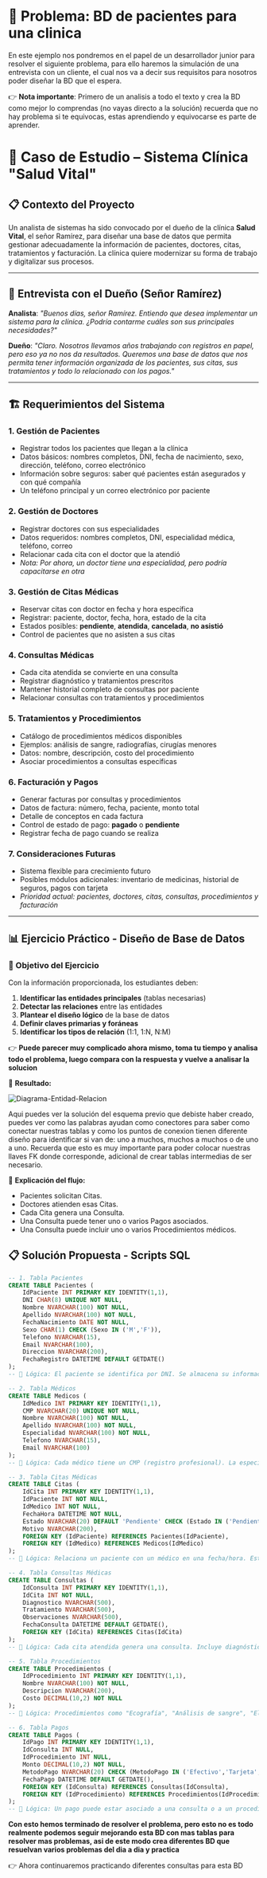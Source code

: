 # 📘 Problema: BD de pacientes para una clinica

En este ejemplo nos pondremos en el papel de un desarrollador junior para resolver el siguiente problema, para ello haremos la simulación de una entrevista con un cliente, el cual nos va a decir sus requisitos para nosotros poder diseñar la BD que el espera. 

👉 **Nota importante**: Primero de un analisis a todo el texto y crea la BD como mejor lo comprendas (no vayas directo a la solución) recuerda que no hay problema si te equivocas, estas aprendiendo y equivocarse es parte de aprender.


# 🏥 Caso de Estudio – Sistema Clínica "Salud Vital"

## 📋 Contexto del Proyecto

Un analista de sistemas ha sido convocado por el dueño de la clínica **Salud Vital**, el señor Ramírez, para diseñar una base de datos que permita gestionar adecuadamente la información de pacientes, doctores, citas, tratamientos y facturación. La clínica quiere modernizar su forma de trabajo y digitalizar sus procesos.

---

## 🎯 Entrevista con el Dueño (Señor Ramírez)

**Analista**: *"Buenos días, señor Ramírez. Entiendo que desea implementar un sistema para la clínica. ¿Podría contarme cuáles son sus principales necesidades?"*

**Dueño**: *"Claro. Nosotros llevamos años trabajando con registros en papel, pero eso ya no nos da resultados. Queremos una base de datos que nos permita tener información organizada de los pacientes, sus citas, sus tratamientos y todo lo relacionado con los pagos."*

---

## 🏗️ Requerimientos del Sistema

### 1. **Gestión de Pacientes**
- Registrar todos los pacientes que llegan a la clínica
- Datos básicos: nombres completos, DNI, fecha de nacimiento, sexo, dirección, teléfono, correo electrónico
- Información sobre seguros: saber qué pacientes están asegurados y con qué compañía
- Un teléfono principal y un correo electrónico por paciente

### 2. **Gestión de Doctores**
- Registrar doctores con sus especialidades
- Datos requeridos: nombres completos, DNI, especialidad médica, teléfono, correo
- Relacionar cada cita con el doctor que la atendió
- *Nota: Por ahora, un doctor tiene una especialidad, pero podría capacitarse en otra*

### 3. **Gestión de Citas Médicas**
- Reservar citas con doctor en fecha y hora específica
- Registrar: paciente, doctor, fecha, hora, estado de la cita
- Estados posibles: **pendiente**, **atendida**, **cancelada**, **no asistió**
- Control de pacientes que no asisten a sus citas

### 4. **Consultas Médicas**
- Cada cita atendida se convierte en una consulta
- Registrar diagnóstico y tratamientos prescritos
- Mantener historial completo de consultas por paciente
- Relacionar consultas con tratamientos y procedimientos

### 5. **Tratamientos y Procedimientos**
- Catálogo de procedimientos médicos disponibles
- Ejemplos: análisis de sangre, radiografías, cirugías menores
- Datos: nombre, descripción, costo del procedimiento
- Asociar procedimientos a consultas específicas

### 6. **Facturación y Pagos**
- Generar facturas por consultas y procedimientos
- Datos de factura: número, fecha, paciente, monto total
- Detalle de conceptos en cada factura
- Control de estado de pago: **pagado** o **pendiente**
- Registrar fecha de pago cuando se realiza

### 7. **Consideraciones Futuras**
- Sistema flexible para crecimiento futuro
- Posibles módulos adicionales: inventario de medicinas, historial de seguros, pagos con tarjeta
- *Prioridad actual: pacientes, doctores, citas, consultas, procedimientos y facturación*

---

## 📊 Ejercicio Práctico - Diseño de Base de Datos

### **🎯 Objetivo del Ejercicio**

Con la información proporcionada, los estudiantes deben:

1. **Identificar las entidades principales** (tablas necesarias)
2. **Detectar las relaciones** entre las entidades
3. **Plantear el diseño lógico** de la base de datos
4. **Definir claves primarias y foráneas**
5. **Identificar los tipos de relación** (1:1, 1:N, N:M)

👉 **Puede parecer muy complicado ahora mismo, toma tu tiempo y analisa todo el problema, luego compara con la respuesta y vuelve a analisar la solucion**


📌 **Resultado:**

![Diagrama-Entidad-Relacion](/assets/images/modulo-05/Diagrama_Entidad_Relacion.png)

Aqui puedes ver la solución del esquema previo que debiste haber creado, puedes ver como las palabras ayudan como conectores para saber como conectar nuestras tablas y como los puntos de conexion tienen diferente diseño para identificar si van de: uno a muchos, muchos a muchos o de uno a uno. Recuerda que esto es muy importante para poder colocar nuestras llaves FK donde corresponde, adicional de crear tablas intermedias de ser necesario. 

📌 **Explicación del flujo:**

- Pacientes solicitan Citas.
- Doctores atienden esas Citas.
- Cada Cita genera una Consulta.
- Una Consulta puede tener uno o varios Pagos asociados.
- Una Consulta puede incluir uno o varios Procedimientos médicos.


## 📋 Solución Propuesta - Scripts SQL

```sql
-- 1. Tabla Pacientes
CREATE TABLE Pacientes (
    IdPaciente INT PRIMARY KEY IDENTITY(1,1),
    DNI CHAR(8) UNIQUE NOT NULL,
    Nombre NVARCHAR(100) NOT NULL,
    Apellido NVARCHAR(100) NOT NULL,
    FechaNacimiento DATE NOT NULL,
    Sexo CHAR(1) CHECK (Sexo IN ('M','F')),
    Telefono NVARCHAR(15),
    Email NVARCHAR(100),
    Direccion NVARCHAR(200),
    FechaRegistro DATETIME DEFAULT GETDATE()
);
-- 🔹 Lógica: El paciente se identifica por DNI. Se almacena su información de contacto y fecha de registro. Esto es fundamental porque todo gira alrededor del paciente.

-- 2. Tabla Médicos
CREATE TABLE Medicos (
    IdMedico INT PRIMARY KEY IDENTITY(1,1),
    CMP NVARCHAR(20) UNIQUE NOT NULL,
    Nombre NVARCHAR(100) NOT NULL,
    Apellido NVARCHAR(100) NOT NULL,
    Especialidad NVARCHAR(100) NOT NULL,
    Telefono NVARCHAR(15),
    Email NVARCHAR(100)
);
-- 🔹 Lógica: Cada médico tiene un CMP (registro profesional). La especialidad es importante para las citas (ej: pediatría, cardiología).

-- 3. Tabla Citas Médicas
CREATE TABLE Citas (
    IdCita INT PRIMARY KEY IDENTITY(1,1),
    IdPaciente INT NOT NULL,
    IdMedico INT NOT NULL,
    FechaHora DATETIME NOT NULL,
    Estado NVARCHAR(20) DEFAULT 'Pendiente' CHECK (Estado IN ('Pendiente','Atendida','Cancelada')),
    Motivo NVARCHAR(200),
    FOREIGN KEY (IdPaciente) REFERENCES Pacientes(IdPaciente),
    FOREIGN KEY (IdMedico) REFERENCES Medicos(IdMedico)
);
-- 🔹 Lógica: Relaciona un paciente con un médico en una fecha/hora. Estado indica si la cita fue atendida o cancelada. "Motivo" es opcional (ejemplo: "dolor de cabeza").

-- 4. Tabla Consultas Médicas
CREATE TABLE Consultas (
    IdConsulta INT PRIMARY KEY IDENTITY(1,1),
    IdCita INT NOT NULL,
    Diagnostico NVARCHAR(500),
    Tratamiento NVARCHAR(500),
    Observaciones NVARCHAR(500),
    FechaConsulta DATETIME DEFAULT GETDATE(),
    FOREIGN KEY (IdCita) REFERENCES Citas(IdCita)
);
-- 🔹 Lógica: Cada cita atendida genera una consulta. Incluye diagnóstico, tratamiento y observaciones médicas. Es la información más importante para el historial clínico.

-- 5. Tabla Procedimientos
CREATE TABLE Procedimientos (
    IdProcedimiento INT PRIMARY KEY IDENTITY(1,1),
    Nombre NVARCHAR(100) NOT NULL,
    Descripcion NVARCHAR(200),
    Costo DECIMAL(10,2) NOT NULL
);
-- 🔹 Lógica: Procedimientos como "Ecografía", "Análisis de sangre", "Electrocardiograma". Se usarán en conjunto con consultas y pagos.

-- 6. Tabla Pagos
CREATE TABLE Pagos (
    IdPago INT PRIMARY KEY IDENTITY(1,1),
    IdConsulta INT NULL,
    IdProcedimiento INT NULL,
    Monto DECIMAL(10,2) NOT NULL,
    MetodoPago NVARCHAR(20) CHECK (MetodoPago IN ('Efectivo','Tarjeta','Transferencia')),
    FechaPago DATETIME DEFAULT GETDATE(),
    FOREIGN KEY (IdConsulta) REFERENCES Consultas(IdConsulta),
    FOREIGN KEY (IdProcedimiento) REFERENCES Procedimientos(IdProcedimiento)
);
-- 🔹 Lógica: Un pago puede estar asociado a una consulta o a un procedimiento. Se registra monto, método y fecha. Refleja la parte administrativa de la clínica.
```

**Con esto hemos terminado de resolver el problema, pero esto no es todo realmente podemos seguir mejorando esta BD con mas tablas para resolver mas problemas, asi de este modo crea diferentes BD que resuelvan varios problemas del dia a dia y practica** 

👉 Ahora continuaremos practicando diferentes consultas para esta BD